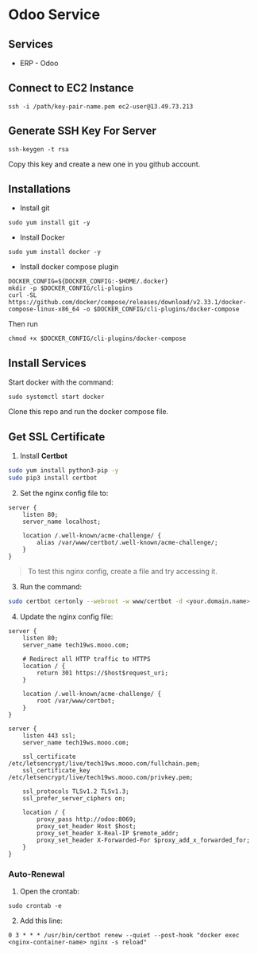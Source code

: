 # Odoo Service

## Services
- ERP - Odoo

## Connect to EC2 Instance

```
ssh -i /path/key-pair-name.pem ec2-user@13.49.73.213
```

## Generate SSH Key For Server

```
ssh-keygen -t rsa
```

Copy this key and create a new one in you github account.

## Installations

* Install git
```
sudo yum install git -y
```

* Install Docker
```
sudo yum install docker -y
```

* Install docker compose plugin
```
DOCKER_CONFIG=${DOCKER_CONFIG:-$HOME/.docker}
mkdir -p $DOCKER_CONFIG/cli-plugins
curl -SL https://github.com/docker/compose/releases/download/v2.33.1/docker-compose-linux-x86_64 -o $DOCKER_CONFIG/cli-plugins/docker-compose
```

Then run
```
chmod +x $DOCKER_CONFIG/cli-plugins/docker-compose
```


## Install Services

Start docker with the command:
```
sudo systemctl start docker
```

Clone this repo and run the docker compose file.


## Get SSL Certificate

1. Install **Certbot**
```sh
sudo yum install python3-pip -y
sudo pip3 install certbot
```
2. Set the nginx config file to:
```
server {
    listen 80;
    server_name localhost;

    location /.well-known/acme-challenge/ {
        alias /var/www/certbot/.well-known/acme-challenge/;
    }
}
```

> To test this nginx config, create a file and try accessing it.

3. Run the command:
```sh
sudo certbot certonly --webroot -w www/certbot -d <your.domain.name>
```

4. Update the nginx config file:
```
server {
    listen 80;
    server_name tech19ws.mooo.com;

    # Redirect all HTTP traffic to HTTPS
    location / {
        return 301 https://$host$request_uri;
    }

    location /.well-known/acme-challenge/ {
        root /var/www/certbot;
    }
}

server {
    listen 443 ssl;
    server_name tech19ws.mooo.com;

    ssl_certificate /etc/letsencrypt/live/tech19ws.mooo.com/fullchain.pem;
    ssl_certificate_key /etc/letsencrypt/live/tech19ws.mooo.com/privkey.pem;

    ssl_protocols TLSv1.2 TLSv1.3;
    ssl_prefer_server_ciphers on;

    location / {
        proxy_pass http://odoo:8069;
        proxy_set_header Host $host;
        proxy_set_header X-Real-IP $remote_addr;
        proxy_set_header X-Forwarded-For $proxy_add_x_forwarded_for;
    }
}
```

### Auto-Renewal
1. Open the crontab:
```
sudo crontab -e
```

2. Add this line:
```
0 3 * * * /usr/bin/certbot renew --quiet --post-hook "docker exec <nginx-container-name> nginx -s reload"
```
